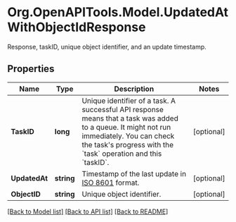 # Org.OpenAPITools.Model.UpdatedAtWithObjectIdResponse
Response, taskID, unique object identifier, and an update timestamp.

## Properties

Name | Type | Description | Notes
------------ | ------------- | ------------- | -------------
**TaskID** | **long** | Unique identifier of a task. A successful API response means that a task was added to a queue. It might not run immediately. You can check the task&#39;s progress with the &#x60;task&#x60; operation and this &#x60;taskID&#x60;.  | [optional] 
**UpdatedAt** | **string** | Timestamp of the last update in [ISO 8601](https://wikipedia.org/wiki/ISO_8601) format. | [optional] 
**ObjectID** | **string** | Unique object identifier. | [optional] 

[[Back to Model list]](../README.md#documentation-for-models) [[Back to API list]](../README.md#documentation-for-api-endpoints) [[Back to README]](../README.md)

